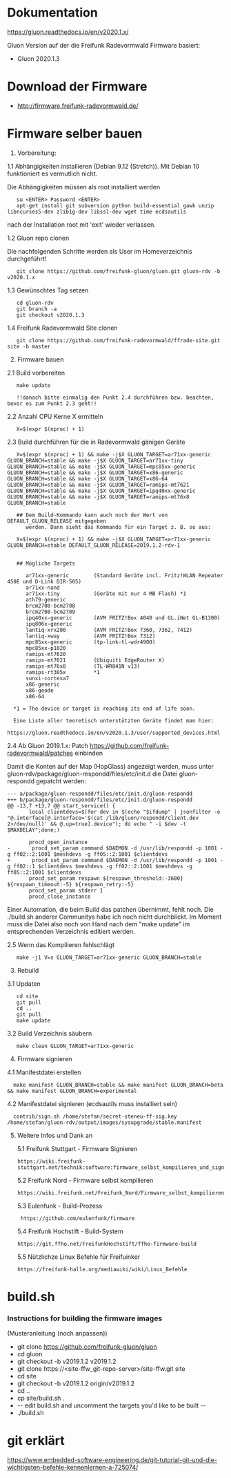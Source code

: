 # Dokumentation

https://gluon.readthedocs.io/en/v2020.1.x/

Gluon Version auf der die Freifunk Radevormwald Firmware basiert:

* Gluon 2020.1.3

# Download der Firmware

* http://firmware.freifunk-radevormwald.de/

# Firmware selber bauen

1. Vorbereitung:

  1.1 Abhängigkeiten installieren (Debian 9.12 (Stretch)). Mit Debian 10 funktioniert es vermutlich nicht.
  
  Die Abhängigkeiten müssen als root installiert werden
  
       su <ENTER> Password <ENTER>
       apt-get install git subversion python build-essential gawk unzip libncurses5-dev zlib1g-dev libssl-dev wget time ecdsautils
       
  nach der Installation root mit 'exit' wieder verlassen.
      
  1.2 Gluon repo clonen
  
  Die nachfolgenden Schritte werden als User im Homeverzeichnis durchgeführt!

       git clone https://github.com/freifunk-gluon/gluon.git gluon-rdv -b v2020.1.x
       
       
  1.3 Gewünschtes Tag setzen
       
       cd gluon-rdv
       git branch -a 
       git checkout v2020.1.3
       
  1.4 Freifunk Radevormwald Site clonen

       git clone https://github.com/freifunk-radevormwald/ffrade-site.git site -b master

2. Firmware bauen

  2.1 Build vorbereiten

       make update
       
       !!danach bitte einmalig den Punkt 2.4 durchführen bzw. beachten, bevor es zum Punkt 2.3 geht!!

  
  2.2 Anzahl CPU Kerne X ermitteln
  
       X=$(expr $(nproc) + 1)
    
  2.3 Build durchführen für die in Radevormwald gänigen Geräte
  
       X=$(expr $(nproc) + 1) && make -j$X GLUON_TARGET=ar71xx-generic GLUON_BRANCH=stable && make -j$X GLUON_TARGET=ar71xx-tiny GLUON_BRANCH=stable && make -j$X GLUON_TARGET=mpc85xx-generic GLUON_BRANCH=stable && make -j$X GLUON_TARGET=x86-generic GLUON_BRANCH=stable && make -j$X GLUON_TARGET=x86-64 GLUON_BRANCH=stable && make -j$X GLUON_TARGET=ramips-mt7621 GLUON_BRANCH=stable && make -j$X GLUON_TARGET=ipq40xx-generic GLUON_BRANCH=stable && make -j$X GLUON_TARGET=ramips-mt76x8 GLUON_BRANCH=stable
      
       ## Dem Build-Kommando kann auch noch der Wert von DEFAULT_GLUON_RELEASE mitgegeben
          werden. Dann sieht das Kommando für ein Target z. B. so aus:
       
       X=$(expr $(nproc) + 1) && make -j$X GLUON_TARGET=ar71xx-generic GLUON_BRANCH=stable DEFAULT_GLUON_RELEASE=2019.1.2-rdv-1
       
            
       ## Mögliche Targets

          ar71xx-generic        (Standard Geräte incl. Fritz!WLAN Repeater 450E und D-Link DIR-505)
          ar71xx-nand
          ar71xx-tiny           (Geräte mit nur 4 MB Flash) *1
          ath79-generic
          brcm2708-bcm2708
          brcm2708-bcm2709
          ipq40xx-generic       (AVM FRITZ!Box 4040 und GL.iNet GL-B1300)
          ipq806x-generic
          lantiq-xrx200         (AVM FRITZ!Box 7360, 7362, 7412)
          lantiq-xway           (AVM FRITZ!Box 7312)
          mpc85xx-generic       (tp-link-tl-wdr4900)
          mpc85xx-p1020
          ramips-mt7620
          ramips-mt7621         (Ubiquiti EdgeRouter X)
          ramips-mt76x8         (TL-WR841N v13)
          ramips-rt305x         *1
          sunxi-cortexa7
          x86-generic
          x86-geode
          x86-64
	  
	  *1 = The device or target is reaching its end of life soon.
	  
	  Eine Liste aller teoretisch unterstützten Geräte findet man hier:
	  https://gluon.readthedocs.io/en/v2020.1.3/user/supported_devices.html
	  
		
	       
  2.4 Ab Gluon 2019.1.x: Patch https://github.com/freifunk-radevormwald/patches einbinden
  
  Damit die Konten auf der Map (HopGlass) angezeigt werden, muss unter 
  gluon-rdv/package/gluon-respondd/files/etc/init.d die Datei gluon-respondd gepatcht werden:
  
 ```
--- a/package/gluon-respondd/files/etc/init.d/gluon-respondd
+++ b/package/gluon-respondd/files/etc/init.d/gluon-respondd
@@ -13,7 +13,7 @@ start_service() {
        local clientdevs=$(for dev in $(echo "$ifdump" | jsonfilter -e "@.interface[@.interface='$(cat /lib/gluon/respondd/client.dev 2>/dev/null)' && @.up=true].device"); do echo " -i $dev -t $MAXDELAY";done;)

        procd_open_instance
-       procd_set_param command $DAEMON -d /usr/lib/respondd -p 1001 -g ff02::2:1001 $meshdevs -g ff05::2:1001 $clientdevs
+       procd_set_param command $DAEMON -d /usr/lib/respondd -p 1001 -g ff02::1 $clientdevs $meshdevs -g ff02::2:1001 $meshdevs -g ff05::2:1001 $clientdevs
        procd_set_param respawn ${respawn_threshold:-3600} ${respawn_timeout:-5} ${respawn_retry:-5}
        procd_set_param stderr 1
        procd_close_instance
```
  
  Einer Automation, die beim Build das patchen übernimmt, fehlt noch. Die ./build.sh anderer 
  Communitys habe ich noch nicht durchblickt. Im Moment muss die Datei also noch von Hand nach
  dem "make update" im entsprechenden Verzeichnis editiert werden.
    
  2.5 Wenn das Kompilieren fehlschlägt
  
       make -j1 V=s GLUON_TARGET=ar71xx-generic GLUON_BRANCH=stable
       
3. Rebuild

  3.1 Updaten

       cd site
       git pull
       cd ..
       git pull
       make update

  3.2 Build Verzeichnis säubern

       make clean GLUON_TARGET=ar71xx-generic

4. Firmware signieren

  4.1 Manifestdatei erstellen
  
      make manifest GLUON_BRANCH=stable && make manifest GLUON_BRANCH=beta && make manifest GLUON_BRANCH=experimental
      
  4.2 Manifestdatei signieren (ecdsautils muss installiert sein)
  
      contrib/sign.sh /home/stefan/secret-steneu-ff-sig.key /home/stefan/gluon-rdv/output/images/sysupgrade/stable.manifest
      
      
5. Weitere Infos und Dank an

   5.1 Freifunk Stuttgart - Firmware Signieren
   
       https://wiki.freifunk-stuttgart.net/technik:software:firmware_selbst_kompilieren_und_signieren
       
   5.2 Freifunk Nord - Firmware selbst kompilieren
   
       https://wiki.freifunk.net/Freifunk_Nord/Firmware_selbst_kompilieren
       
   5.3 Eulenfunk - Build-Prozess
   
        https://github.com/eulenfunk/firmware
   
   5.4 	Freifunk Hochstift - Build-System
          
       https://git.ffho.net/FreifunkHochstift/ffho-firmware-build
       
   5.5  Nützlichze Linux Befehle für Freifuinker
   
       https://freifunk-halle.org/mediawiki/wiki/Linux_Befehle
       

# build.sh

### Instructions for building the firmware images
(Musteranleitung (noch anpassen))

* git clone https://github.com/freifunk-gluon/gluon
* cd gluon
* git checkout -b v2019.1.2 v2019.1.2
* git clone https://<site-ffw_git-repo-server>/site-ffw.git site
* cd site
* git checkout -b v2019.1.2 origin/v2019.1.2
* cd ..
* cp site/build.sh .
* -- edit build.sh and uncomment the targets you'd like to be built --
* ./build.sh

# git erklärt

https://www.embedded-software-engineering.de/git-tutorial-git-und-die-wichtigsten-befehle-kennenlernen-a-725074/

